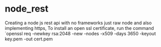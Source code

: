 # node_rest
Creating a node js rest api with no frameworks just raw node and also implementing https,
To install an open ssl certificate, run the command
`openssl req -newkey rsa:2048 -new -nodes -x509 -days 3650 -keyout key.pem -out cert.pem

